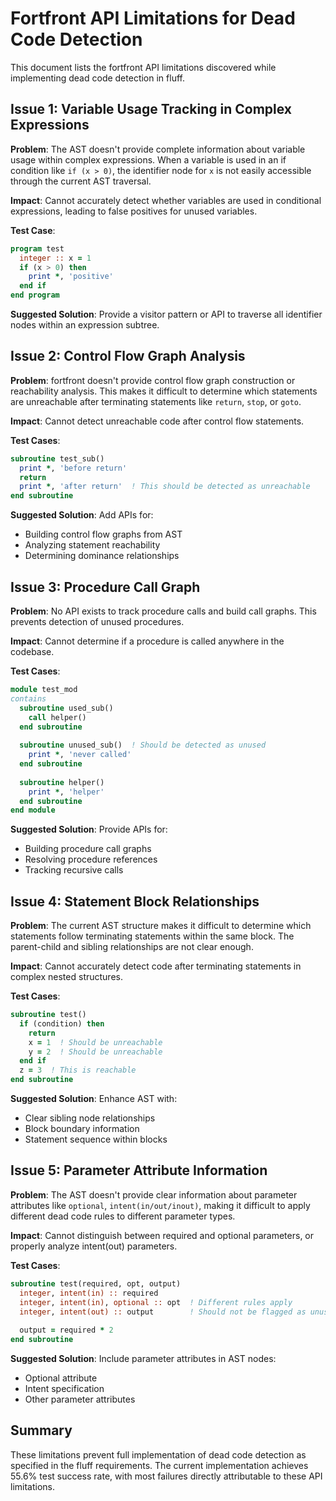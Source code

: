 # Fortfront API Limitations for Dead Code Detection

This document lists the fortfront API limitations discovered while implementing dead code detection in fluff.

## Issue 1: Variable Usage Tracking in Complex Expressions

**Problem**: The AST doesn't provide complete information about variable usage within complex expressions. When a variable is used in an if condition like `if (x > 0)`, the identifier node for `x` is not easily accessible through the current AST traversal.

**Impact**: Cannot accurately detect whether variables are used in conditional expressions, leading to false positives for unused variables.

**Test Case**:
```fortran
program test
  integer :: x = 1
  if (x > 0) then
    print *, 'positive'
  end if
end program
```

**Suggested Solution**: Provide a visitor pattern or API to traverse all identifier nodes within an expression subtree.

## Issue 2: Control Flow Graph Analysis

**Problem**: fortfront doesn't provide control flow graph construction or reachability analysis. This makes it difficult to determine which statements are unreachable after terminating statements like `return`, `stop`, or `goto`.

**Impact**: Cannot detect unreachable code after control flow statements.

**Test Cases**:
```fortran
subroutine test_sub()
  print *, 'before return'
  return
  print *, 'after return'  ! This should be detected as unreachable
end subroutine
```

**Suggested Solution**: Add APIs for:
- Building control flow graphs from AST
- Analyzing statement reachability
- Determining dominance relationships

## Issue 3: Procedure Call Graph

**Problem**: No API exists to track procedure calls and build call graphs. This prevents detection of unused procedures.

**Impact**: Cannot determine if a procedure is called anywhere in the codebase.

**Test Cases**:
```fortran
module test_mod
contains
  subroutine used_sub()
    call helper()
  end subroutine
  
  subroutine unused_sub()  ! Should be detected as unused
    print *, 'never called'
  end subroutine
  
  subroutine helper()
    print *, 'helper'
  end subroutine
end module
```

**Suggested Solution**: Provide APIs for:
- Building procedure call graphs
- Resolving procedure references
- Tracking recursive calls

## Issue 4: Statement Block Relationships

**Problem**: The current AST structure makes it difficult to determine which statements follow terminating statements within the same block. The parent-child and sibling relationships are not clear enough.

**Impact**: Cannot accurately detect code after terminating statements in complex nested structures.

**Test Cases**:
```fortran
subroutine test()
  if (condition) then
    return
    x = 1  ! Should be unreachable
    y = 2  ! Should be unreachable
  end if
  z = 3  ! This is reachable
end subroutine
```

**Suggested Solution**: Enhance AST with:
- Clear sibling node relationships
- Block boundary information
- Statement sequence within blocks

## Issue 5: Parameter Attribute Information

**Problem**: The AST doesn't provide clear information about parameter attributes like `optional`, `intent(in/out/inout)`, making it difficult to apply different dead code rules to different parameter types.

**Impact**: Cannot distinguish between required and optional parameters, or properly analyze intent(out) parameters.

**Test Cases**:
```fortran
subroutine test(required, opt, output)
  integer, intent(in) :: required
  integer, intent(in), optional :: opt  ! Different rules apply
  integer, intent(out) :: output        ! Should not be flagged as unused
  
  output = required * 2
end subroutine
```

**Suggested Solution**: Include parameter attributes in AST nodes:
- Optional attribute
- Intent specification
- Other parameter attributes

## Summary

These limitations prevent full implementation of dead code detection as specified in the fluff requirements. The current implementation achieves 55.6% test success rate, with most failures directly attributable to these API limitations.